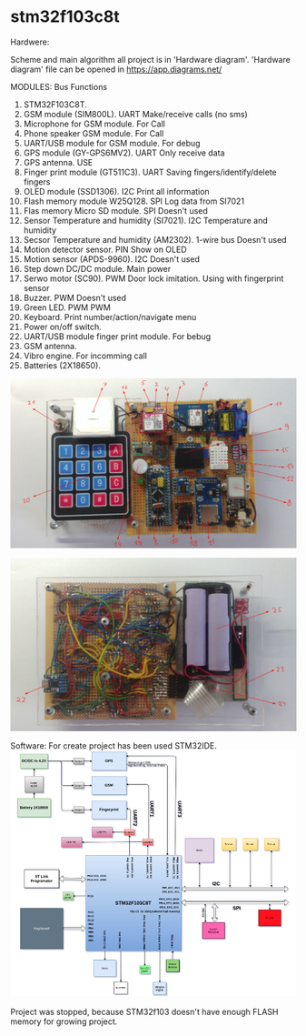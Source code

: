 # stm32f103c8t
Hardwere:

Scheme and main algorithm all project is in 'Hardware diagram'.
'Hardware diagram' file can be opened in https://app.diagrams.net/

  MODULES:                                        Bus         Functions
1. STM32F103C8T.                                             
2. GSM module (SIM800L).                           UART        Make/receive calls (no sms)
3. Microphone for GSM module.                                  For Call            
4. Phone speaker GSM module.                                   For Call
5. UART/USB module for GSM module.                             For debug
6. GPS module (GY-GPS6MV2).                        UART        Only receive data
7. GPS antenna.                                                USE
8. Finger print module (GT511C3).                  UART        Saving fingers/identify/delete fingers 
9. OLED module  (SSD1306).                         I2C         Print all information
10. Flash memory module W25Q128.                    SPI        Log data from SI7021 
11. Flas memory Micro SD module.                    SPI        Doesn't used
12. Sensor Temperature and humidity (SI7021).       I2C        Temperature and humidity     
13. Secsor Temperature and humidity (AM2302).      1-wire bus  Doesn't used
14. Motion detector sensor.                        PIN         Show on OLED  
15. Motion sensor (APDS-9960).                     I2C         Doesn't used
16. Step down DC/DC module.                                    Main power
17. Serwo motor (SC90).                            PWM         Door lock imitation. Using with fingerprint sensor
18. Buzzer.                                        PWM         Doesn't used
19. Green LED.                                     PWM         PWM
20. Keyboard.                                                  Print number/action/navigate menu
21. Power on/off switch.                               
22. UART/USB module finger print module.                       For bebug 
23. GSM antenna.       
24. Vibro engine.                                              For incomming call
25. Batteries (2X18650).                                       


![alt text](https://github.com/OlegDemk/stm32f103c8t/blob/master/1.png)


![alt text](https://github.com/OlegDemk/stm32f103c8t/blob/master/2.png)

Software:
For create project has been used STM32IDE.
![alt text](https://github.com/OlegDemk/stm32f103c8t/blob/master/screenshot_4.png)

Project was stopped, because STM32f103 doesn't have enough FLASH memory for growing project.

